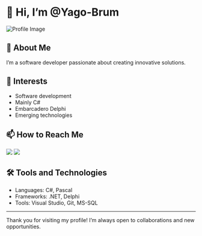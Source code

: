 # 👋 Hi, I’m @Yago-Brum

![Profile Image](https://avatars.githubusercontent.com/u/152230184?s=400&u=c06d7a0444ff18178fe1a7255696dab832ee2918&v=4) <!-- Replace with your profile image link -->

## 🌟 About Me

I’m a software developer passionate about creating innovative solutions.

## 👀 Interests

- Software development
- Mainly C#
- Embarcadero Delphi
- Emerging technologies

## 📫 How to Reach Me

<div>
<a href = "mailto:yago.brum@gmail.com"><img loading="lazy" src="https://img.shields.io/badge/Gmail-D14836?style=for-the-badge&logo=gmail&logoColor=white" target="_blank"></a>
<a href="https://www.linkedin.com/in/yago-brum" target="_blank"><img loading="lazy" src="https://img.shields.io/badge/-LinkedIn-%230077B5?style=for-the-badge&logo=linkedin&logoColor=white" target="_blank"></a>   
</div>


## 🛠️ Tools and Technologies

- Languages: C#, Pascal
- Frameworks: .NET, Delphi
- Tools: Visual Studio, Git, MS-SQL

---

Thank you for visiting my profile! I’m always open to collaborations and new opportunities.
